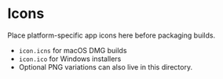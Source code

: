 # Icons

Place platform-specific app icons here before packaging builds.

- `icon.icns` for macOS DMG builds
- `icon.ico` for Windows installers
- Optional PNG variations can also live in this directory.
